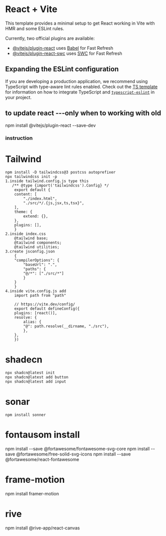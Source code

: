 # React + Vite

This template provides a minimal setup to get React working in Vite with HMR and some ESLint rules.

Currently, two official plugins are available:

- [@vitejs/plugin-react](https://github.com/vitejs/vite-plugin-react/blob/main/packages/plugin-react) uses [Babel](https://babeljs.io/) for Fast Refresh
- [@vitejs/plugin-react-swc](https://github.com/vitejs/vite-plugin-react/blob/main/packages/plugin-react-swc) uses [SWC](https://swc.rs/) for Fast Refresh

## Expanding the ESLint configuration

If you are developing a production application, we recommend using TypeScript with type-aware lint rules enabled. Check out the [TS template](https://github.com/vitejs/vite/tree/main/packages/create-vite/template-react-ts) for information on how to integrate TypeScript and [`typescript-eslint`](https://typescript-eslint.io) in your project.

## to update react ---only when to working with old 
npm install @vitejs/plugin-react --save-dev

### instruction 
  # Tailwind 
    npm install -D tailwindcss@3 postcss autoprefixer
    npx tailwindcss init -p
    1.inside tailwind.config.js type this
       /** @type {import('tailwindcss').Config} */
        export default {
        content: [
            "./index.html",
            "./src/*/.{js,jsx,ts,tsx}",
        ],
        theme: {
            extend: {},
        },
        plugins: [],
        } 
    2.inside index.css
        @tailwind base;
        @tailwind components;
        @tailwind utilities;
    3.create jsconfig.json 
        {
        "compilerOptions": {
            "baseUrl": ".",
            "paths": {
            "@/*": ["./src/*"]
            }
        }
        }
    4.inside vite.config.js add
        import path from "path"

        // https://vite.dev/config/
        export default defineConfig({
        plugins: [react()],
        resolve: {
            alias: {
            "@": path.resolve(__dirname, "./src"),
            },
        },
        })

  # shadecn
    npx shadcn@latest init
    npx shadcn@latest add button
    npx shadcn@latest add input
  # sonar
    npm install sonner
    

# fontausom install
npm install --save @fortawesome/fontawesome-svg-core
npm install --save @fortawesome/free-solid-svg-icons
npm install --save @fortawesome/react-fontawesome

# frame-motion
npm install framer-motion
# rive 
npm install @rive-app/react-canvas

